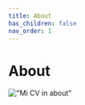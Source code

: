 ```yaml
---
title: About
has_children: false
nav_order: 1
---
```


# About

!["Mi CV in about"](https://github.com/jmquintana79/jmquintana79.github.io/_imgs/cv.png)
